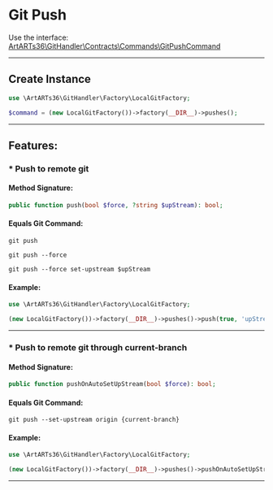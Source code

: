# Git Push

Use the interface: [ArtARTs36\GitHandler\Contracts\Commands\GitPushCommand](../src/Contracts/Commands/GitPushCommand.php)

---

## Create Instance

```php
use \ArtARTs36\GitHandler\Factory\LocalGitFactory;

$command = (new LocalGitFactory())->factory(__DIR__)->pushes();
```

---

## Features:

### * Push to remote git

#### Method Signature:



```php
public function push(bool $force, ?string $upStream): bool;
```

#### Equals Git Command:

`git push`

`git push --force`

`git push --force set-upstream $upStream`

#### Example:

```php
use \ArtARTs36\GitHandler\Factory\LocalGitFactory;

(new LocalGitFactory())->factory(__DIR__)->pushes()->push(true, 'upStream-test');
```

---
### * Push to remote git through current-branch

#### Method Signature:



```php
public function pushOnAutoSetUpStream(bool $force): bool;
```

#### Equals Git Command:

`git push --set-upstream origin {current-branch}`

#### Example:

```php
use \ArtARTs36\GitHandler\Factory\LocalGitFactory;

(new LocalGitFactory())->factory(__DIR__)->pushes()->pushOnAutoSetUpStream(true);
```

---
